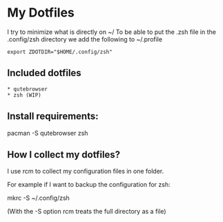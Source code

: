 # My Dotfiles

I try to minimize what is directly on ~/
To be able to put the .zsh file in the .config/zsh directory we add the following to ~/.profile

`export ZDOTDIR="$HOME/.config/zsh"`


## Included dotfiles

	* qutebrowser
	* zsh (WIP)

## Install requirements:

pacman -S qutebrowser zsh

## How I collect my dotfiles?

I use rcm to collect my configuration files in one folder.

For example if I want to backup the configuration for zsh:

mkrc -S ~/.config/zsh

(With the -S option rcm treats the full directory as a file)
